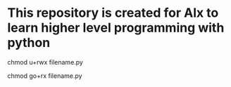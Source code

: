 # This repository is created for Alx to learn higher level programming with python

chmod u+rwx filename.py

chmod go+rx filename.py
